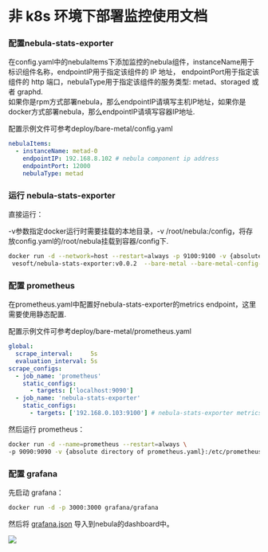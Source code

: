 # 非 k8s 环境下部署监控使用文档

### 配置nebula-stats-exporter

在config.yaml中的nebulaItems下添加监控的nebula组件，instanceName用于标识组件名称，endpointIP用于指定该组件的 IP 地址，
endpointPort用于指定该组件的 http 端口，nebulaType用于指定该组件的服务类型: metad、storaged 或者 graphd.  
如果你是rpm方式部署nebula，那么endpointIP请填写主机IP地址，如果你是docker方式部署nebula，那么endpointIP请填写容器IP地址.
  
配置示例文件可参考deploy/bare-metal/config.yaml

```yaml
nebulaItems:
  - instanceName: metad-0
    endpointIP: 192.168.8.102 # nebula component ip address
    endpointPort: 12000
    nebulaType: metad
```

### 运行 nebula-stats-exporter

直接运行： 

-v参数指定docker运行时需要挂载的本地目录，-v /root/nebula:/config，将存放config.yaml的/root/nebula挂载到容器/config下.

```bash
docker run -d --network=host --restart=always -p 9100:9100 -v {absolute directory of config.yaml}:/config \
 vesoft/nebula-stats-exporter:v0.0.2  --bare-metal --bare-metal-config-path=/config/config.yaml
```

### 配置 prometheus

在prometheus.yaml中配置好nebula-stats-exporter的metrics endpoint，这里需要使用静态配置.
 
配置示例文件可参考deploy/bare-metal/prometheus.yaml

```yaml
global:
  scrape_interval:     5s
  evaluation_interval: 5s
scrape_configs:
  - job_name: 'prometheus'
    static_configs:
      - targets: ['localhost:9090']
  - job_name: 'nebula-stats-exporter'
    static_configs:
      - targets: ['192.168.0.103:9100'] # nebula-stats-exporter metrics endpoints
```

然后运行 prometheus：

```bash
docker run -d --name=prometheus --restart=always \
-p 9090:9090 -v {absolute directory of prometheus.yaml}:/etc/prometheus/ prom/prometheus
```

### 配置 grafana

先启动 grafana：

```bash
docker run -d -p 3000:3000 grafana/grafana
```

然后将 [grafana.json](!https://github.com/vesoft-inc/nebula-stats-exporter/blob/master/deploy/grafana/bare-metal/nebula-grafana.json) 
导入到nebula的dashboard中。
    
![](https://user-images.githubusercontent.com/51590253/84129424-860abb80-aa74-11ea-9208-c5a66cade0f8.gif)
